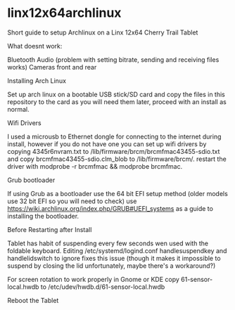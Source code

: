 # linx12x64archlinux
Short guide to setup Archlinux on a Linx 12x64 Cherry Trail Tablet

What doesnt work:

Bluetooth Audio (problem with setting bitrate, sending and receiving files 
works)
Cameras front and rear

Installing Arch Linux

Set up arch linux on a bootable USB stick/SD card and copy the files in this 
repository to the card as you will need them later, proceed with an install as 
normal. 

Wifi Drivers

I used a microusb to Ethernet dongle for connecting to the internet during 
install, however if you do not have one you can set up wifi drivers by copying 
4345r6nvram.txt to /lib/firmware/brcm/brcmfmac43455-sdio.txt and copy 
brcmfmac43455-sdio.clm_blob to /lib/firmware/brcm/. restart the driver with 
modprobe -r brcmfmac && modprobe brcmfmac.

Grub bootloader

If using Grub as a bootloader use the 64 bit EFI setup method (older 
models use 32 bit EFI so you will need to check) use 
https://wiki.archlinux.org/index.php/GRUB#UEFI_systems as a guide to installing 
the bootloader.

Before Restarting after Install

Tablet has habit of suspending every few seconds wen used with the foldable 
keyboard. Editing /etc/systemd/logind.conf handlesuspendkey and handlelidswitch 
to ignore fixes this issue (though it makes it impossible to suspend by closing 
the lid unfortunately, maybe there's a workaround?) 

For screen rotation to work properly in Gnome or KDE copy 
61-sensor-local.hwdb to /etc/udev/hwdb.d/61-sensor-local.hwdb

Reboot the Tablet
